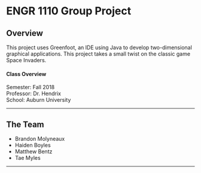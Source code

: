 # ENGR 1110 Group Project

<h2>Overview</h2>
This project uses Greenfoot, an IDE using Java to develop two-dimensional graphical applications. This project takes a small twist on the classic game Space Invaders.
<h4>Class Overview</h4>

Semester: Fall 2018   
Professor: Dr. Hendrix   
School: Auburn University   

<hr>
<h2>The Team</h2>
<ul>
  <li>Brandon Molyneaux</li>
  <li>Haiden Boyles</li>
  <li>Matthew Bentz</li>
  <li>Tae Myles</li>
</ul>
<hr>
